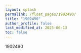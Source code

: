 ```yaml
---
layout: splash
permalink: /float_pages/1902490/
title: "1902490"
author_profile: false
last_modified_at: 2025-06-13
toc: false
---
```

 
1902490
